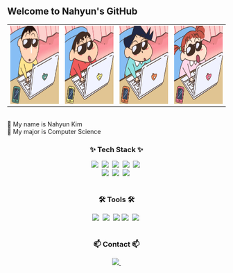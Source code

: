 ## Welcome to Nahyun's GitHub

<table>
  <tr>
    <td><img src="image1.jpg" width="260" height="180"></td>
    <td><img src="image2.jpg" width="260" height="180"></td>
    <td><img src="image3.jpg" width="260" height="180"></td>
    <td><img src="image4.jpg" width="260" height="180"></td>
  </tr>
</table>

<br>
🤍 My name is Nahyun Kim
<br>
💚 My major is Computer Science

<br>

<h3 align="center">✨ Tech Stack ✨</h3>
 <div align="center">
 <img src="https://img.shields.io/badge/C-%23A8B9CC?style=for-the-badge&logo=c&logoColor=white" />&nbsp
  <img src="https://img.shields.io/badge/Java-%23000000?style=for-the-badge&logo=openjdk&logoColor=white" />&nbsp
     <img src="https://img.shields.io/badge/python-3670A0?style=for-the-badge&logo=python&logoColor=ffdd54" />&nbsp
        <img src="https://img.shields.io/badge/typescript-007ACC.svg?style=for-the-badge&logo=typescript&logoColor=white" />&nbsp
  <img src="https://img.shields.io/badge/react-20232a.svg?style=for-the-badge&logo=react&logoColor=61DAFB" />&nbsp
  <br>
   <img src="https://img.shields.io/badge/javascript-F7DF1E.svg?style=for-the-badge&logo=javascript&logoColor=20232a" />&nbsp
   <img src="https://img.shields.io/badge/html5-E34F26.svg?style=for-the-badge&logo=html5&logoColor=white" />&nbsp
   <img src="https://img.shields.io/badge/css3-1572B6.svg?style=for-the-badge&logo=css3&logoColor=white" />&nbsp

 </div>
<br>
<h3 align="center">🛠 Tools 🛠</h3>
 <div align="center">
   <img src="https://img.shields.io/badge/github-181717.svg?style=for-the-badge&logo=github&logoColor=white" />&nbsp
   <img src="https://img.shields.io/badge/Notion-F3F3F3.svg?style=for-the-badge&logo=notion&logoColor=black" />&nbsp
   <img src="https://img.shields.io/badge/Docker-2496ED.svg?style=for-the-badge&logo=Docker&logoColor=000000" />
   <img src="https://img.shields.io/badge/VSCode-f5f5dc.svg?style=for-the-badge&logo=visual-studio-code&logoColor=22ABF3" />&nbsp
    <img src="https://img.shields.io/badge/Unity-2C2C32.svg?style=for-the-badge&logo=Unity&logoColor=FFFFFF" />&nbsp
 </div>
<br>
<h3 align="center">📫 Contact 📫</h3>
 <div align="center">
   <a href="mailto:oka1313@gmail.com">
     <img src="https://img.shields.io/badge/Gmail-B4CA65?style=for-the-badge&logo=gmail&logoColor=White" />&nbsp
   </a>
 </div>
